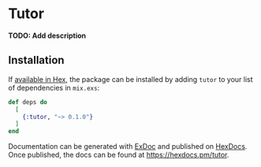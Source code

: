 # Tutor

**TODO: Add description**

## Installation

If [available in Hex](https://hex.pm/docs/publish), the package can be installed
by adding `tutor` to your list of dependencies in `mix.exs`:

```elixir
def deps do
  [
    {:tutor, "~> 0.1.0"}
  ]
end
```

Documentation can be generated with [ExDoc](https://github.com/elixir-lang/ex_doc)
and published on [HexDocs](https://hexdocs.pm). Once published, the docs can
be found at <https://hexdocs.pm/tutor>.

